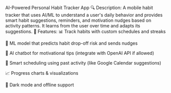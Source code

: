AI-Powered Personal Habit Tracker App
🔍 Description:
A mobile habit tracker that uses AI/ML to understand a user's daily behavior and provides smart habit suggestions, reminders, and motivation nudges based on activity patterns. It learns from the user over time and adapts its suggestions.
🔧 Features:
📊 Track habits with custom schedules and streaks

🧠 ML model that predicts habit drop-off risk and sends nudges

🤖 AI chatbot for motivational tips (integrate with OpenAI API if allowed)

📅 Smart scheduling using past activity (like Google Calendar suggestions)

📈 Progress charts & visualizations

🌙 Dark mode and offline support

